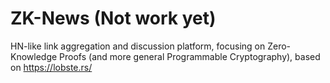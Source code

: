 # ZK-News (Not work yet)
HN-like link aggregation and discussion platform, focusing on Zero-Knowledge Proofs (and more general Programmable Cryptography), based on https://lobste.rs/
